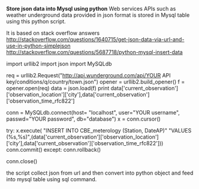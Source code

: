  **Store json data into Mysql using python**
Web services APIs such as weather underground data provided in json format is stored in Mysql table using this python script.

It is based on stack overflow answers
http://stackoverflow.com/questions/1640715/get-json-data-via-url-and-use-in-python-simplejson
 http://stackoverflow.com/questions/5687718/python-mysql-insert-data

import urllib2
import json
import MySQLdb


req = urllib2.Request("http://api.wunderground.com/api/YOUR API key/conditions/q/country/town.json")
opener = urllib2.build_opener()
f = opener.open(req)
data = json.load(f)
print data['current_observation']['observation_location']['city'],data['current_observation']['observation_time_rfc822']

conn = MySQLdb.connect(host= "localhost",
                  user="YOUR username",
                  passwd="YOUR password",
                  db="database")
x = conn.cursor()

try:
   x.execute(
   "INSERT INTO CBE_meterology (Station, DateAP)" 
   "VALUES (%s,%s)",(data['current_observation']['observation_location']['city'],data['current_observation']['observation_time_rfc822']))
   conn.commit()
except:
   conn.rollback()

conn.close()


the script collect json from url and then convert into python object and feed into mysql table using sql command.